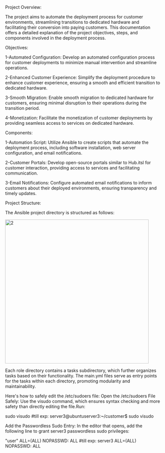 Project Overview:

The project aims to automate the deployment process for customer environments, streamlining transitions to dedicated hardware and facilitating their conversion into paying customers. This documentation offers a detailed explanation of the project objectives, steps, and components involved in the deployment process.

Objectives:

1-Automated Configuration: Develop an automated configuration process for customer deployments to minimize manual intervention and streamline operations.

2-Enhanced Customer Experience: Simplify the deployment procedure to enhance customer experience, ensuring a smooth and efficient transition to dedicated hardware.

3-Smooth Migration: Enable smooth migration to dedicated hardware for customers, ensuring minimal disruption to their operations during the transition period.

4-Monetization: Facilitate the monetization of customer deployments by providing seamless access to services on dedicated hardware.

Components:

1-Automation Script: Utilize Ansible to create scripts that automate the deployment process, including software installation, web server configuration, and email notifications.

2-Customer Portals: Develop open-source portals similar to Hub.itsl for customer interaction, providing access to services and facilitating communication.

3-Email Notifications: Configure automated email notifications to inform customers about their deployed environments, ensuring transparency and timely updates.


Project Structure:

The Ansible project directory is structured as follows:



<img width="463" alt="2" src="https://github.com/amirali108/customer/assets/117827939/693c565b-d028-48ef-b270-788e96d17d3e">










Each role directory contains a tasks subdirectory, which further organizes tasks based on their functionality. The main.yml files serve as entry points for the tasks within each directory, promoting modularity and maintainability.



Here's how to safely edit the /etc/sudoers file:
Open the /etc/sudoers File Safely: Use the visudo command, which ensures syntax checking and more safety than directly editing the file.Run:

sudo visudo              #till exp: server3@ubuntuserver3:~/customer$ sudo visudo

Add the Passwordless Sudo Entry: In the editor that opens, add the following line to grant server3 passwordless sudo privileges:

"user" ALL=(ALL) NOPASSWD: ALL          #till exp: server3 ALL=(ALL) NOPASSWD: ALL

